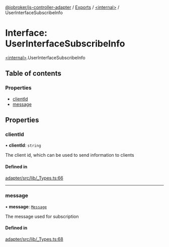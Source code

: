 [@iobroker/js-controller-adapter](../README.md) / [Exports](../modules.md) / [\<internal\>](../modules/internal_.md) / UserInterfaceSubscribeInfo

# Interface: UserInterfaceSubscribeInfo

[\<internal\>](../modules/internal_.md).UserInterfaceSubscribeInfo

## Table of contents

### Properties

- [clientId](internal_.UserInterfaceSubscribeInfo.md#clientid)
- [message](internal_.UserInterfaceSubscribeInfo.md#message)

## Properties

### clientId

• **clientId**: `string`

The client id, which can be used to send information to clients

#### Defined in

[adapter/src/lib/_Types.ts:66](https://github.com/ioBroker/ioBroker.js-controller/blob/2e8a4aa0/packages/adapter/src/lib/_Types.ts#L66)

___

### message

• **message**: [`Message`](internal_.Message.md)

The message used for subscription

#### Defined in

[adapter/src/lib/_Types.ts:68](https://github.com/ioBroker/ioBroker.js-controller/blob/2e8a4aa0/packages/adapter/src/lib/_Types.ts#L68)
